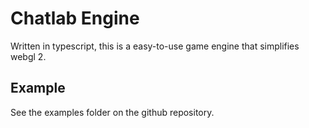 # Chatlab Engine

Written in typescript, this is a easy-to-use game engine that simplifies webgl 2.

## Example

See the examples folder on the github repository.
